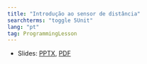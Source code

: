 ```yaml
---
title: "Introdução ao sensor de distância"
searchterms: "toggle 5Unit"
lang: "pt"
tag: ProgrammingLesson
---
```

 <ul>
 <li class="ng-binding">Slides:
 <a href="ProgrammingLessons/DistanceSensor.pptx">PPTX</a>,
 <a href="ProgrammingLessons/Distance.pdf">PDF</a>
 </li>
 </ul>
